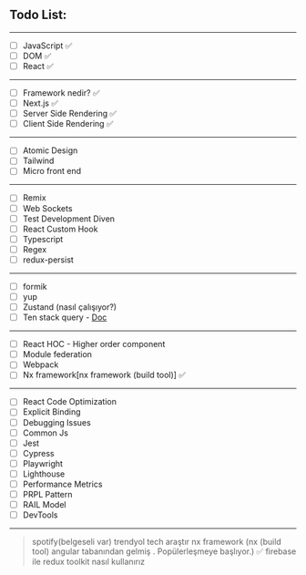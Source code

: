 ## Todo List: 
---
- [ ]  JavaScript :white_check_mark:
- [ ]  DOM :white_check_mark:
- [ ]  React :white_check_mark:
---
- [ ]  Framework nedir? :white_check_mark:
- [ ]  Next.js :white_check_mark:
- [ ]  Server Side Rendering :white_check_mark:
- [ ]  Client Side Rendering :white_check_mark:
---
- [ ]  Atomic Design
- [ ]  Tailwind
- [ ]  Micro front end
---
- [ ]  Remix
- [ ]  Web Sockets
- [ ]  Test Development Diven
- [ ]  React Custom Hook
- [ ]  Typescript
- [ ]  Regex
- [ ]  redux-persist
---
- [ ]  formik
- [ ]  yup
- [ ]  Zustand (nasıl çalışıyor?)
- [ ]  Ten stack query - [Doc](https://tanstack.com/query/latest/docs/framework/react/guides/queries)
---
- [ ]  React HOC - Higher order component
- [ ]  Module federation 
- [ ]  Webpack
- [ ]  Nx framework[nx framework (build tool)] :white_check_mark:
---
- [ ]  React Code Optimization
- [ ]  Explicit Binding
- [ ]  Debugging Issues
- [ ]  Common Js
- [ ]  Jest
- [ ]  Cypress
- [ ]  Playwright
- [ ]  Lighthouse
- [ ]  Performance Metrics
- [ ]  PRPL Pattern
- [ ]  RAIL Model
- [ ]  DevTools
---
> spotify(belgeseli var) trendyol tech araştır
> nx framework (nx (build tool) angular tabanından gelmiş . Popülerleşmeye başlıyor.) :white_check_mark:
> firebase ile redux toolkit nasıl kullanırız